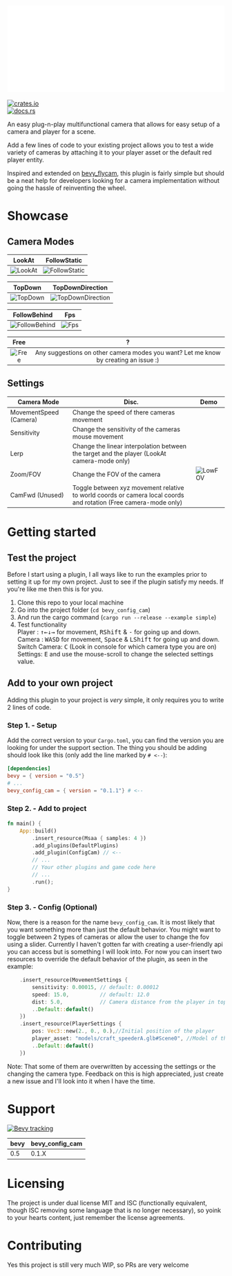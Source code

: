 <div align="left">
<a href="https://github.com/BlackPhlox/bevy_config_cam"><img src="https://raw.githubusercontent.com/BlackPhlox/BlackPhlox/master/config_cam.svg" width="970" height="200" alt="bevy config cam"></a>
</div>

[![crates.io](https://img.shields.io/crates/v/bevy_config_cam)](https://crates.io/crates/bevy_config_cam)</br>[![docs.rs](https://docs.rs/bevy_config_cam/badge.svg)](https://docs.rs/bevy_config_cam)

An easy plug-n-play multifunctional camera that allows for easy setup of a camera and player for a scene.

Add a few lines of code to your existing project allows you to test a wide variety of cameras by attaching it to
your player asset or the default red player entity. 

Inspired and extended on [bevy_flycam](https://github.com/sburris0/bevy_flycam), this plugin is fairly simple but should be a neat help for developers looking for a camera implementation without going the hassle of reinventing the wheel.

# Showcase

## Camera Modes

LookAt | FollowStatic
:-------------------------:|:-------------------------:
<img src="https://user-images.githubusercontent.com/25123512/119991088-5fb59700-bfc9-11eb-88d1-44a2b2a47cfa.png" alt="LookAt">  |  <img src="https://user-images.githubusercontent.com/25123512/119991121-6cd28600-bfc9-11eb-9fcd-89fa9d591d4b.png" alt="FollowStatic">

TopDown | TopDownDirection
:-------------------------:|:-------------------------:
<img src="https://user-images.githubusercontent.com/25123512/119991141-71973a00-bfc9-11eb-90ee-377ffe656ae2.png" alt="TopDown"> |  <img src="https://user-images.githubusercontent.com/25123512/119991151-7360fd80-bfc9-11eb-9d41-1947c997b98a.png" alt="TopDownDirection">

FollowBehind | Fps
:-------------------------:|:-------------------------:
<img src="https://user-images.githubusercontent.com/25123512/119991175-7956de80-bfc9-11eb-901c-0164152dd97d.png" alt="FollowBehind">  |  <img src="https://user-images.githubusercontent.com/25123512/119991187-7bb93880-bfc9-11eb-9739-598e01ba214f.png" alt="Fps">

Free | ?
:-------------------------:|:-------------------------:
<img src="https://user-images.githubusercontent.com/25123512/119991199-7fe55600-bfc9-11eb-9ae6-b29cec3a3cd7.png" alt="Free" >  |  Any suggestions on other camera modes you want? Let me know by creating an issue :)

## Settings

| Camera Mode | Disc. | Demo |
| --- | --- | --- |
| MovementSpeed (Camera) | Change the speed of there cameras movement | |
| Sensitivity | Change the sensitivity of the cameras mouse movement | |
| Lerp | Change the linear interpolation between the target and the player (LookAt camera-mode only)||
| Zoom/FOV| Change the FOV of the camera | <img src="https://user-images.githubusercontent.com/25123512/119991256-8d9adb80-bfc9-11eb-9e1d-5d763ec150a2.png" alt="LowFOV" width="250"> |
| CamFwd (Unused) | Toggle between xyz movement relative to world coords or camera local coords and rotation (Free camera-mode only)||

# Getting started

## Test the project

Before I start using a plugin, I all ways like to run the examples prior to setting it up for my own project. Just to see if the plugin satisfy my needs. 
If you're like me then this is for you.

1. Clone this repo to your local machine
2. Go into the project folder (`cd bevy_config_cam`)
3. And run the cargo command (`cargo run --release --example simple`)
4. Test functionality </br>
Player : <kbd>↑</kbd><kbd>←</kbd><kbd>↓</kbd><kbd>→</kbd> for movement, <kbd>RShift</kbd> & <kbd>-</kbd> for going up and down.<br>
Camera : <kbd>W</kbd><kbd>A</kbd><kbd>S</kbd><kbd>D</kbd> for movement, <kbd>Space</kbd> & <kbd>LShift</kbd> for going up and down.<br>
Switch Camera: <kbd>C</kbd> (Look in console for which camera type you are on)</br>
Settings: <kbd>E</kbd> and use the mouse-scroll to change the selected settings value.

## Add to your own project

Adding this plugin to your project is *very* simple, it only requires you to write 2 lines of code. 

### Step 1. - Setup
    
Add the correct version to your `Cargo.toml`, you can find the version you are looking for under the support section. The thing you should be adding should look like this (only add the line marked by `# <--`):
```toml
[dependencies]
bevy = { version = "0.5"}
# ...
bevy_config_cam = { version = "0.1.1"} # <-- 
```

### Step 2. - Add to project

```rust
fn main() {
    App::build()
        .insert_resource(Msaa { samples: 4 })
        .add_plugins(DefaultPlugins)
        .add_plugin(ConfigCam) // <--
        // ... 
        // Your other plugins and game code here
        // ...
        .run();
}
```

### Step 3. - Config (Optional)

Now, there is a reason for the name `bevy_config_cam`. It is most likely that you want something more than just the default behavior. You might want to toggle between 2 types of cameras or allow the user to change the fov using a slider. Currently I haven't gotten far with creating a user-friendly api you can access but is something I will look into. For now you can insert two resources to override the default behavior of the plugin, as seen in the example:

```rust
    .insert_resource(MovementSettings {
        sensitivity: 0.00015, // default: 0.00012
        speed: 15.0,          // default: 12.0
        dist: 5.0,            // Camera distance from the player in topdown view
        ..Default::default()
    })
    .insert_resource(PlayerSettings {
        pos: Vec3::new(2., 0., 0.),//Initial position of the player
        player_asset: "models/craft_speederA.glb#Scene0", //Model of the player, default is a red cube
        ..Default::default()
    })
```
Note: That some of them are overwritten by accessing the settings or the changing the camera type. Feedback on this is high appreciated, just create a new issue and I'll look into it when I have the time.

# Support
[![Bevy tracking](https://img.shields.io/badge/Bevy%20tracking-released%20version-lightblue)](https://github.com/bevyengine/bevy/blob/main/docs/plugins_guidelines.md#main-branch-tracking)

|bevy|bevy_config_cam|
|---|---|
|0.5|0.1.X|

# Licensing
The project is under dual license MIT and ISC (functionally equivalent, though ISC removing some language that is no longer necessary), so yoink to your hearts content, just remember the license agreements.

# Contributing
Yes this project is still very much WIP, so PRs are very welcome
